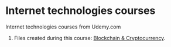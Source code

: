 # Internet technologies courses

Internet technologies courses from Udemy.com

1. Files created during this course: [Blockchain & Cryptocurrency](https://www.udemy.com/course/build-blockchain-full-stack).

